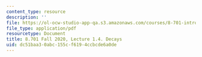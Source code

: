 ```yaml
---
content_type: resource
description: ''
file: https://ol-ocw-studio-app-qa.s3.amazonaws.com/courses/8-701-introduction-to-nuclear-and-particle-physics-fall-2020/dc51baa30abc155cf6194ccbcde6a0de_MIT8_701f20_lec1.4.pdf
file_type: application/pdf
resourcetype: Document
title: 8.701 Fall 2020, Lecture 1.4. Decays
uid: dc51baa3-0abc-155c-f619-4ccbcde6a0de
---
```


